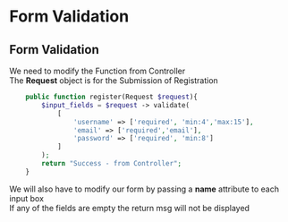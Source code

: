 # Form Validation

## Form Validation
We need to modify the Function from Controller\
The **Request** object is for the Submission of Registration
```php
    public function register(Request $request){
        $input_fields = $request -> validate(
            [
                'username' => ['required', 'min:4','max:15'],
                'email' => ['required','email'],
                'password' => ['required', 'min:8']
            ]
        );
        return "Success - from Controller";
    }
```
We will also have to modify our form by passing a **name** attribute to each input box\
If any of the fields are empty the return msg will not be displayed